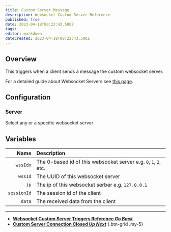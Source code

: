 ```yaml
---
title: Custom Server Message
description: Websocket Custom Server Reference
published: true
date: 2023-04-18T00:22:43.500Z
tags: 
editor: markdown
dateCreated: 2023-04-18T00:22:43.500Z
---
```


## Overview
This triggers when a client sends a message the custom websocket server.

For a detailed guide about Websocket Servers see [this page](/Servers-Clients/WebSocket-Servers).

## Configuration
### Server
Select any or a specific websocket server

## Variables
Name | Description
----:|:------------
`wssIdx` | The 0-based id of this websocket server e.g. `0`, `1`, `2`, etc.
`wssId` | The UUID of this websocket server
`ip` | The ip of this websocket serber e.g. `127.0.0.1`
`sessionId` | The session id of the client
`data` | The received data from the client

---

- [<i class="mdi mdi-chevron-left"></i>**Websocket Custom Server Triggers Reference *Go Back***](/Triggers/Core/Websocket/Custom-Server)
- [<i class="mdi mdi-server-network-off primary--text"></i> **Custom Server Connection Closed *Up Next***](/Triggers/Core/Websocket/Custom-Server/Custom-Server-Connection-Closed)
{.btn-grid .my-5}